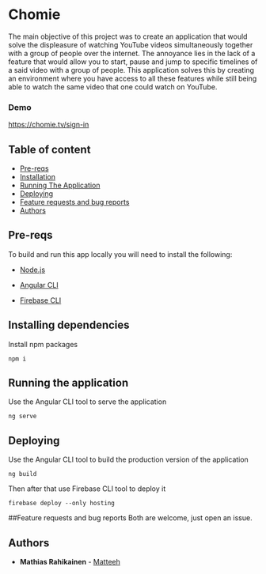 # Chomie

The main objective of this project was to create an application that would solve the displeasure of watching YouTube videos simultaneously together with a group of people over the internet. The annoyance lies in the lack of a feature that would allow you to start, pause and jump to specific timelines of a said video with a group of people. This application solves this by creating an environment where you have access to all these features while still being able to watch the same video that one could watch on YouTube.

### Demo

https://chomie.tv/sign-in

## Table of content

- [Pre-reqs](#Pre-reqs)
- [Installation](#installation)
- [Running The Application](#Runningtheapplication)
- [Deploying](#Deploying)
- [Feature requests and bug reports](#Feature)
- [Authors](#Authors)

## Pre-reqs

To build and run this app locally you will need to install the following:

- [Node.js](https://nodejs.org/en/)

- [Angular CLI](https://cli.angular.io/)

- [Firebase CLI](https://firebase.google.com/docs/cli)

## Installing dependencies

Install npm packages

```
npm i
```

## Running the application

Use the Angular CLI tool to serve the application

```
ng serve
```

## Deploying

Use the Angular CLI tool to build the production version of the application

```
ng build
```

Then after that use Firebase CLI tool to deploy it

```
firebase deploy --only hosting
```

##Feature requests and bug reports
Both are welcome, just open an issue.

## Authors

- **Mathias Rahikainen** - [Matteeh](https://github.com/matteeh)
